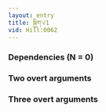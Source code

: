 ```yaml
---
layout: entry
title: སྐྱིག་√1
vid: Hill:0062
---
```

### Dependencies (N = 0)


### Two overt arguments


### Three overt arguments
